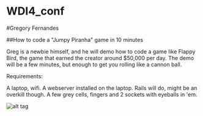 # WDI4_conf

#Gregory Fernandes

##How to code a "Jumpy Piranha" game in 10 minutes

Greg is a newbie himself, and he will demo how to code a game like Flappy Bird, the game that earned the creator around $50,000 per day. The demo will be a few minutes, but enough to get you rolling like a cannon ball.

Requirements:

A laptop, wifi.
A webserver installed on the laptop. Rails will do, might be an overkill though.
A few grey cells, fingers and 2 sockets with eyeballs in 'em.

![alt tag](http://static1.squarespace.com/static/51b63587e4b06e9f0987f4e3/t/51c30853e4b097ff213c02bf/1371736148029/piranha-copia.jpg)

